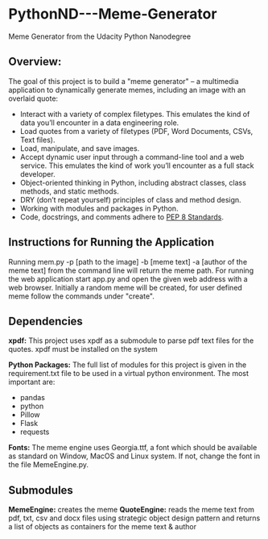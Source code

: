 # PythonND---Meme-Generator
Meme Generator from the Udacity Python Nanodegree
## Overview:


The goal of this project is to build a "meme generator" – a multimedia application to dynamically generate memes, including an image with an overlaid quote:
-   Interact with a variety of complex filetypes. This emulates the kind of data you’ll encounter in a data engineering role.
-   Load quotes from a variety of filetypes (PDF, Word Documents, CSVs, Text files).
-   Load, manipulate, and save images.
-   Accept dynamic user input through a command-line tool and a web service. This emulates the kind of work you’ll encounter as a full stack developer.
-   Object-oriented thinking in Python, including abstract classes, class methods, and static methods.
-   DRY (don’t repeat yourself) principles of class and method design.
-   Working with modules and packages in Python.
- Code, docstrings, and comments adhere to  [PEP 8 Standards](https://www.python.org/dev/peps/pep-0008/).

## Instructions for Running the Application

Running mem.py -p [path to the image] -b [meme text] -a [author of the meme text] from the command line will return the meme path. 
For running the web application start app.py and open the given web address with a web browser. Initially a random meme will be created, for user defined meme follow the commands under "create".

## Dependencies

**xpdf:**  This project uses xpdf as a submodule to parse pdf text files for the quotes. xpdf must be installed on the system

**Python Packages:**  The full list of modules for this project is given in the  requirement.txt file to be used in a virtual python environment. The most important are:

- pandas
- python
- Pillow
- Flask
- requests

**Fonts:**  The meme engine uses Georgia.ttf, a font which should be available as standard on Window, MacOS and Linux system. If not, change the font in the file MemeEngine.py.

## Submodules

**MemeEngine:** creates the meme
**QuoteEngine:** reads the meme text from pdf, txt, csv and docx files using strategic object design pattern and returns a list of objects as containers for the meme text & author
